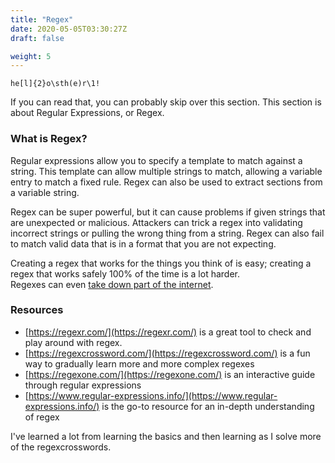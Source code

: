 ```yaml
---
title: "Regex"
date: 2020-05-05T03:30:27Z
draft: false

weight: 5
---
```


`he[l]{2}o\sth(e)r\1!`

If you can read that, you can probably skip over this section.
This section is about Regular Expressions, or Regex.

### What is Regex?

Regular expressions allow you to specify a template to match against a string. This template can
allow multiple strings to match, allowing a variable entry to match a fixed rule. Regex can also be
used to extract sections from a variable string.

Regex can be super powerful, but it can cause problems if given strings that are unexpected or malicious. Attackers can trick a regex into validating incorrect strings or pulling the
wrong thing from a string. Regex can also fail to match valid data that is in a format that you are not expecting.

Creating a regex that works for the things you think of is easy; creating a regex that works safely 100% of the time is a lot harder.  
Regexes can even [take down part of the internet](https://blog.cloudflare.com/details-of-the-cloudflare-outage-on-july-2-2019/#the-events-of-july-2).

### Resources

- [https://regexr.com/](https://regexr.com/) is a great tool to check and play around with regex.
- [https://regexcrossword.com/](https://regexcrossword.com/) is a fun way to gradually learn more and more complex regexes
- [https://regexone.com/](https://regexone.com/) is an interactive guide through regular expressions
- [https://www.regular-expressions.info/](https://www.regular-expressions.info/) is the go-to resource for an in-depth understanding of regex

I've learned a lot from learning the basics and then learning as I solve more of the regexcrosswords.
